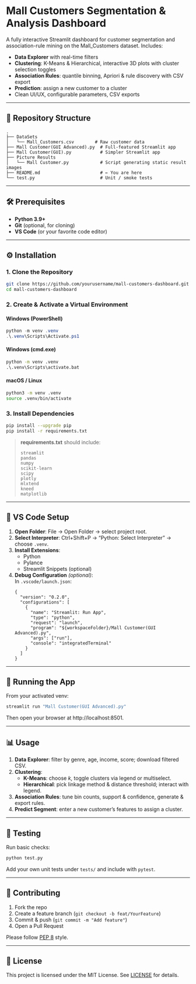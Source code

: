 # Mall Customers Segmentation & Analysis Dashboard

A fully interactive Streamlit dashboard for customer segmentation and association-rule mining on the Mall_Customers dataset. Includes:

- **Data Explorer** with real-time filters  
- **Clustering**: K-Means & Hierarchical, interactive 3D plots with cluster selection toggles  
- **Association Rules**: quantile binning, Apriori & rule discovery with CSV export  
- **Prediction**: assign a new customer to a cluster  
- Clean UI/UX, configurable parameters, CSV exports  

---

## 📁 Repository Structure

```
.
├── DataSets
│   └── Mall_Customers.csv        # Raw customer data
├── Mall Customer(GUI Advanced).py  # Full-featured Streamlit app
├── Mall Customer(GUI).py           # Simpler Streamlit app
├── Picture Results
│   └── Mall Customer.py            # Script generating static result images
├── README.md                       # ← You are here
└── test.py                         # Unit / smoke tests
```

---

## 🛠️ Prerequisites

- **Python 3.9+**  
- **Git** (optional, for cloning)  
- **VS Code** (or your favorite code editor)  

---

## ⚙️ Installation

### 1. Clone the Repository

```bash
git clone https://github.com/yourusername/mall-customers-dashboard.git
cd mall-customers-dashboard
```

### 2. Create & Activate a Virtual Environment

#### Windows (PowerShell)
```powershell
python -m venv .venv
.\.venv\Scripts\Activate.ps1
```

#### Windows (cmd.exe)
```cmd
python -m venv .venv
.\.venv\Scripts\activate.bat
```

#### macOS / Linux
```bash
python3 -m venv .venv
source .venv/bin/activate
```

### 3. Install Dependencies

```bash
pip install --upgrade pip
pip install -r requirements.txt
```

> **requirements.txt** should include:  
> ```
> streamlit
> pandas
> numpy
> scikit-learn
> scipy
> plotly
> mlxtend
> kneed
> matplotlib
> ```

---

## 📝 VS Code Setup

1. **Open Folder**: File → Open Folder → select project root.  
2. **Select Interpreter**: Ctrl+Shift+P → “Python: Select Interpreter” → choose `.venv`.  
3. **Install Extensions**:  
   - Python  
   - Pylance  
   - Streamlit Snippets (optional)  
4. **Debug Configuration** *(optional)*:  
   In `.vscode/launch.json`:
   ```jsonc
   {
     "version": "0.2.0",
     "configurations": [
       {
         "name": "Streamlit: Run App",
         "type": "python",
         "request": "launch",
         "program": "${workspaceFolder}/Mall Customer(GUI Advanced).py",
         "args": ["run"],
         "console": "integratedTerminal"
       }
     ]
   }
   ```

---

## 🚀 Running the App

From your activated venv:

```bash
streamlit run "Mall Customer(GUI Advanced).py"
```

Then open your browser at http://localhost:8501.

---

## 📊 Usage

1. **Data Explorer**: filter by genre, age, income, score; download filtered CSV.  
2. **Clustering**:  
   - **K-Means**: choose _k_, toggle clusters via legend or multiselect.  
   - **Hierarchical**: pick linkage method & distance threshold; interact with legend.  
3. **Association Rules**: tune bin counts, support & confidence, generate & export rules.  
4. **Predict Segment**: enter a new customer’s features to assign a cluster.

---

## 🧪 Testing

Run basic checks:

```bash
python test.py
```

Add your own unit tests under `tests/` and include with `pytest`.

---

## 🤝 Contributing

1. Fork the repo  
2. Create a feature branch (`git checkout -b feat/YourFeature`)  
3. Commit & push (`git commit -m "Add feature"`)  
4. Open a Pull Request  

Please follow [PEP 8](https://www.python.org/dev/peps/pep-0008/) style.

---

## 📄 License

This project is licensed under the MIT License. See [LICENSE](LICENSE) for details.